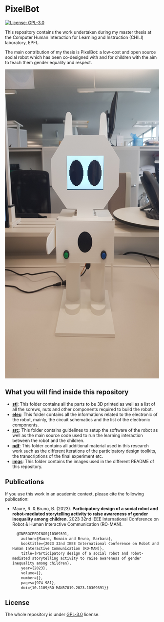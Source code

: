 # PixelBot

[![License: GPL-3.0](https://img.shields.io/badge/license-GPLv3-blue)](https://www.gnu.org/licenses/gpl-3.0.en.html)

This repository contains the work undertaken during my master thesis at the Computer Human Interaction for Learning and Instruction (CHILI) laboratory, EPFL.

The main contribution of my thesis is PixelBot: a low-cost and open source social robot which has been co-designed with and for children with the aim to teach them gender equality and respect.

<img src="./imgs/robot_mechanical.jpg" width=756 height=1008>

## What you will find inside this repository

- **[stl](https://github.com/RomainMaure/PixelBot/tree/main/stl)**: This folder contains all the parts to be 3D printed as well as a list of all the screws, nuts and other components required to build the robot.
- **[elec](https://github.com/RomainMaure/PixelBot/tree/main/elec)**: This folder contains all the informations related to the electronic of the robot, mainly, the circuit schematics and the list of the electronic components.
- **[src](https://github.com/RomainMaure/PixelBot/tree/main/src)**: This folder contains guidelines to setup the software of the robot as well as the main source code used to run the learning interaction between the robot and the children.
- **[pdf](https://github.com/RomainMaure/PixelBot/tree/main/pdf)**: This folder contains all additional material used in this research work such as the different iterations of the participatory design toolkits, the transcriptions of the final experiment etc.
- **[imgs](https://github.com/RomainMaure/PixelBot/tree/main/imgs)**: This folder contains the images used in the different README of this repository.

## Publications

If you use this work in an academic context, please cite the following publication:

* Maure, R. & Bruno, B. (2023). **Participatory design of a social robot and robot-mediated storytelling activity to raise awareness of gender inequality among children.** 2023 32nd IEEE International Conference on Robot & Human Interactive Communication (RO-MAN).

        @INPROCEEDINGS{10309391,
          author={Maure, Romain and Bruno, Barbara},
          booktitle={2023 32nd IEEE International Conference on Robot and Human Interactive Communication (RO-MAN)}, 
          title={Participatory design of a social robot and robot-mediated storytelling activity to raise awareness of gender inequality among children}, 
          year={2023},
          volume={},
          number={},
          pages={974-981},
          doi={10.1109/RO-MAN57019.2023.10309391}}

## License

The whole repository is under [GPL-3.0](https://github.com/RomainMaure/PixelBot/blob/main/LICENSE) license.
